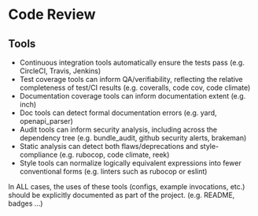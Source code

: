 # Code Review

## Tools

* Continuous integration tools automatically ensure the tests pass (e.g. CircleCI, Travis, Jenkins)
* Test coverage tools can inform QA/verifiability, reflecting the relative completeness of test/CI results (e.g. coveralls, code cov, code climate)
* Documentation coverage tools can inform documentation extent (e.g. inch)
* Doc tools can detect formal documentation errors (e.g. yard, openapi_parser)
* Audit tools can inform security analysis, including across the dependency tree (e.g. bundle_audit, github security alerts, brakeman)
* Static analysis can detect both flaws/deprecations and style-compliance (e.g. rubocop, code climate, reek)
* Style tools can normalize logically equivalent expressions into fewer conventional forms (e.g. linters such as rubocop or eslint)

In ALL cases, the uses of these tools (configs, example invocations, etc.) should be explicitly documented as part of the project.  (e.g. README, badges …)
